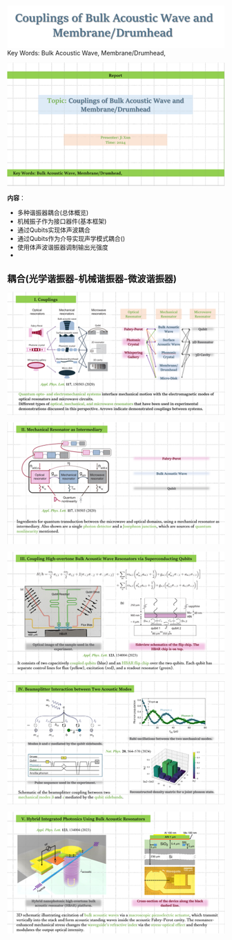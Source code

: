 ![输入图片说明](/imgs/2024-06-25/qdSvYLK1TZl8DYJX.png)
Key Words: Bulk Acoustic Wave, Membrane/Drumhead,

![输入图片说明](/imgs/2024-06-25/yEbgFZxo8igG7gPE.png)
 
 **内容**：
   - 多种谐振器耦合(总体概览)
   - 机械振子作为接口器件(基本框架)
   - 通过Qubits实现体声波耦合
   - 通过Qubits作为介导实现声学模式耦合()
   - 使用体声波谐振器调制输出光强度
   - 
## 耦合(光学谐振器-机械谐振器-微波谐振器)

![输入图片说明](/imgs/2024-06-25/Nobh5zVPikpDqKn6.png)



![输入图片说明](/imgs/2024-06-25/NRb4eQtnkIqnabp0.png)

![输入图片说明](/imgs/2024-06-25/5dxp8CKCaTHtlPCR.png)

![输入图片说明](/imgs/2024-06-25/uLFeFH78cPdNeUmJ.png)

![输入图片说明](/imgs/2024-06-25/utQ3uzRUZHkO4NQ3.png)



<!--stackedit_data:
eyJoaXN0b3J5IjpbMTE0Nzg5OTc2MV19
-->